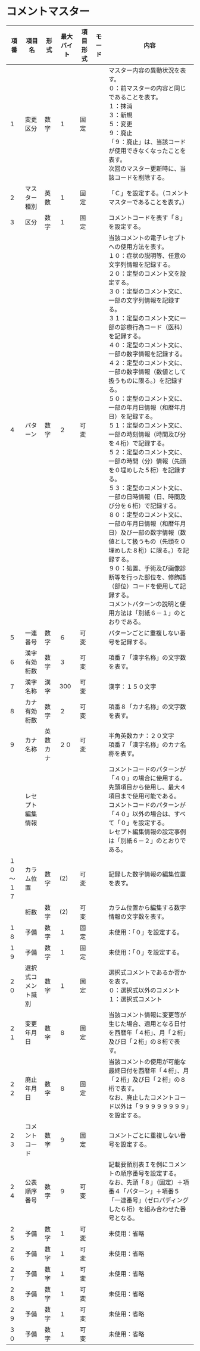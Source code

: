 # コメントマスター

| 項番 | 項目名 | 形式 | 最大バイト | 項目形式 | モード | 内容 |
|---|---|---|---|---|---|---|
| １ | 変更区分 | 数字 | １ | 固定 | | マスター内容の異動状況を表す。<br>０：前マスターの内容と同じであることを表す。<br>１：抹消<br>３：新規<br>５：変更<br>９：廃止<br>「９：廃止」は、当該コードが使用できなくなったことを表す。<br>次回のマスター更新時に、当該コードを削除する。 |
| ２ | マスター種別 | 英数 | １ | 固定 | | 「Ｃ」を設定する。（コメントマスターであることを表す。） |
| ３ | 区分 | 数字 | １ | 固定 | | コメントコードを表す「８」を設定する。 |
| ４ | パターン | 数字 | ２ | 可変 | | 当該コメントの電子レセプトへの使用方法を表す。<br>１０：症状の説明等、任意の文字列情報を記録する。<br>２０：定型のコメント文を設定する。<br>３０：定型のコメント文に、一部の文字列情報を記録する。<br>３１：定型のコメント文に一部の診療行為コード（医科）を記録する。<br>４０：定型のコメント文に、一部の数字情報を記録する。<br>４２：定型のコメント文に、一部の数字情報（数値として扱うものに限る。）を記録する。<br>５０：定型のコメント文に、一部の年月日情報（和暦年月日）を記録する。<br>５１：定型のコメント文に、一部の時刻情報（時間及び分を４桁）で記録する。<br>５２：定型のコメント文に、一部の時間（分）情報（先頭を０埋めした５桁）を記録する。<br>５３：定型のコメント文に、一部の日時情報（日、時間及び分を６桁）で記録する。<br>８０：定型のコメント文に、一部の年月日情報（和暦年月日）及び一部の数字情報（数値として扱うもの（先頭を０埋めした８桁）に限る。）を記録する。<br>９０：処置、手術及び画像診断等を行った部位を、修飾語（部位）コードを使用して記録する。<br>コメントパターンの説明と使用方法は「別紙６－１」のとおりである。 |
| ５ | 一連番号 | 数字 | ６ | 可変 | | パターンごとに重複しない番号を記録する。 |
| ６ | 漢字有効桁数 | 数字 | ３ | 可変 | | 項番７「漢字名称」の文字数を表す。 |
| ７ | 漢字名称 | 漢字 | 300 | 可変 | | 漢字：１５０文字 |
| ８ | カナ有効桁数 | 数字 | ２ | 可変 | | 項番８「カナ名称」の文字数を表す。 |
| ９ | カナ名称 | 英数カナ | ２０ | 可変 | | 半角英数カナ：２０文字<br>項番７「漢字名称」のカナ名称を表す。 |
| | レセプト編集情報 | | | | | コメントコードのパターンが「４０」の場合に使用する。<br>先頭項目から使用し、最大４項目まで使用可能である。<br>コメントコードのパターンが「４０」以外の場合は、すべて「０」を設定する。<br>レセプト編集情報の設定事例は「別紙６－２」のとおりである。 |
| １０～１７ | カラム位置 | 数字 | (2) | 可変 | | 記録した数字情報の編集位置を表す。 |
| | 桁数 | 数字 | (2) | 可変 | | カラム位置から編集する数字情報の文字数を表す。 |
| １８ | 予備 | 数字 | １ | 固定 | | 未使用：「０」を設定する。 |
| １９ | 予備 | 数字 | １ | 固定 | | 未使用：「０」を設定する。 |
| ２０ | 選択式コメント識別 | 数字 | １ | 固定 | | 選択式コメントであるか否かを表す。<br>０：選択式以外のコメント<br>１：選択式コメント |
| ２１ | 変更年月日 | 数字 | ８ | 固定 | | 当該コメント情報に変更等が生じた場合、適用となる日付を西暦年「４桁」、月「２桁」及び日「２桁」の８桁で表す。 |
| ２２ | 廃止年月日 | 数字 | ８ | 固定 | | 当該コメントの使用が可能な最終日付を西暦年「４桁」、月「２桁」及び日「２桁」の８桁で表す。<br>なお、廃止したコメントコード以外は「９９９９９９９９」を設定する。 |
| ２３ | コメントコード | 数字 | ９ | 固定 | | コメントごとに重複しない番号を設定する。 |
| ２４ | 公表順序番号 | 数字 | ９ | 可変 | | 記載要領別表Ｉを例にコメントの順序番号を設定する。<br>なお、先頭「８」（固定）＋項番４「パターン」＋項番５「一連番号」（ゼロパディングした６桁）を組み合わせた番号となる。 |
| ２５ | 予備 | 数字 | １ | 可変 | | 未使用：省略 |
| ２６ | 予備 | 数字 | １ | 可変 | | 未使用：省略 |
| ２７ | 予備 | 数字 | １ | 可変 | | 未使用：省略 |
| ２８ | 予備 | 数字 | １ | 可変 | | 未使用：省略 |
| ２９ | 予備 | 数字 | １ | 可変 | | 未使用：省略 |
| ３０ | 予備 | 数字 | １ | 可変 | | 未使用：省略 |